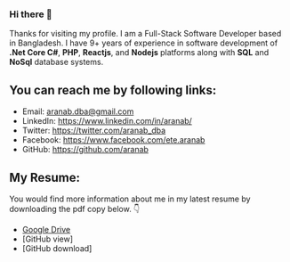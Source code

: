 ### Hi there 👋
Thanks for visiting my profile. I am a Full-Stack Software Developer based in Bangladesh. I have 9+ years of experience in software development of **.Net Core C#**, **PHP**, **Reactjs**, and **Nodejs** platforms along with **SQL** and **NoSql** database systems.

## You can reach me by following links:
- Email: aranab.dba@gmail.com
- LinkedIn: https://www.linkedin.com/in/aranab/
- Twitter: https://twitter.com/aranab_dba
- Facebook: https://www.facebook.com/ete.aranab
- GitHub: https://github.com/aranab

## My Resume:

 You would find more information about me in my latest resume by downloading the pdf copy below. 👇

- [Google Drive](https://drive.google.com/file/d/1VDjYc34jeOZgSf1mG64ZL43YP1kffRNR/view?usp=sharing)
- [GitHub view]
- [GitHub download]

<!--
**aranab/aranab** is a ✨ _special_ ✨ repository because its `README.md` (this file) appears on your GitHub profile.

Here are some ideas to get you started:

- 🔭 I’m currently working on ...
- 🌱 I’m currently learning ...
- 👯 I’m looking to collaborate on ...
- 🤔 I’m looking for help with ...
- 💬 Ask me about ...
- 📫 How to reach me: ...
- 😄 Pronouns: ...
- ⚡ Fun fact: ...
-->
